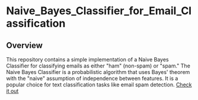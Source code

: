 # Naive_Bayes_Classifier_for_Email_Classification

## Overview

This repository contains a simple implementation of a Naive Bayes Classifier for classifying emails as either "ham" (non-spam) or "spam." The Naive Bayes Classifier is a probabilistic algorithm that uses Bayes' theorem with the "naive" assumption of independence between features. It is a popular choice for text classification tasks like email spam detection. [Check it out](Naive_Bayes_Classifier_for_Email_Classification)

